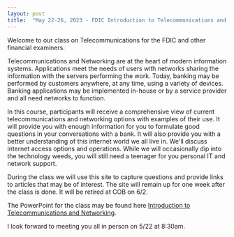 ```yaml
---
layout: post
title:  "May 22-26, 2023 - FDIC Introduction to Telecommunications and Networking"
---
```

Welcome to our class on Telecommunications for the FDIC and other financial examiners. 

Telecommunications and Networking are at the heart of modern information systems.  Applications meet the needs of users with networks sharing the
information with the servers performing the work.  Today, banking may be performed by customers anywhere, at any time, using a variety of devices.  Banking applications may be implemented in-house or by a service provider and all need networks to function.  

In this course, participants will receive a comprehensive view of current telecommunications and networking options with examples of their use. It will provide you with enough information for you to formulate good questions in your conversations with a bank. It will also provide you with a better understanding of this internet world we all live in. We'll discuss internet access options and operations. While we will occasionally dip into the technology weeds, you will still need a teenager for you personal IT and network support.

During the class we will use this site to capture questions and provide links to articles that may be of interest. The site will remain up for one week after the class is done. It will be retired at COB on 6/2.

The PowerPoint for the class may be found here [Introduction to Telecommunications and Networking](https://github.com/mkolon/mkolon.github.io/blob/main/assets/Introduction%20to%20Telecommunications.pptx).

I look forward to meeting you all in person on 5/22 at 8:30am.

